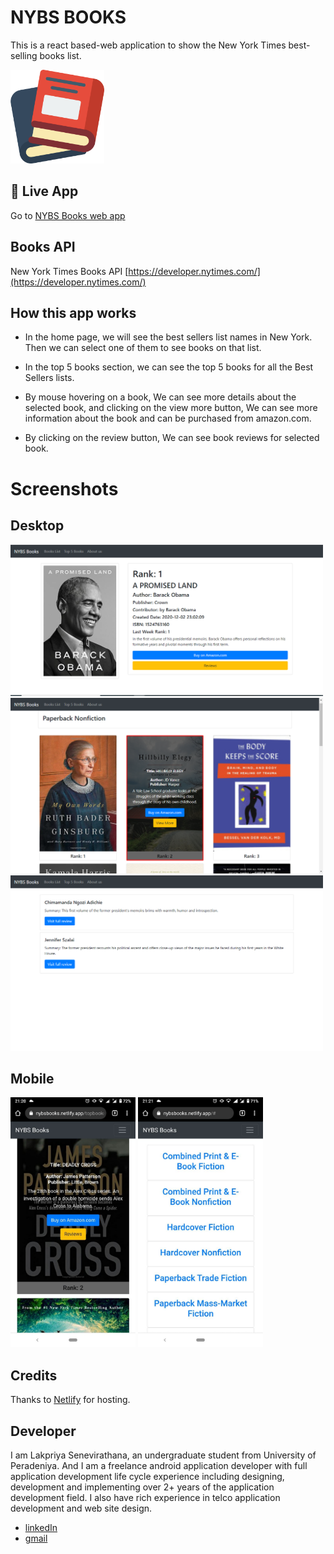 # NYBS BOOKS

This is a react based-web application to show the New York Times best-selling books list.

<img src="https://github.com/lakpriya1s/NYBSBooks/blob/master/src/logo.svg" width="150">

## 🚀 Live App

Go to [NYBS Books web app](https://nybsbooks.netlify.app)

## Books API

New York Times Books API [https://developer.nytimes.com/](https://developer.nytimes.com/)

## How this app works

- In the home page, we will see the best sellers list names in New York. Then we can select one of them to see books on that list.

- In the top 5 books section, we can see the top 5 books for all the Best Sellers lists.

- By mouse hovering on a book, We can see more details about the selected book, and clicking on the view more button, We can see more information about the book and can be purchased from amazon.com.

- By clicking on the review button, We can see book reviews for selected book.

# Screenshots

## Desktop

<img src="https://github.com/lakpriya1s/NYBSBooks/blob/master/screenshots/image-d-books.png" width="500">

<img src="https://github.com/lakpriya1s/NYBSBooks/blob/master/screenshots/image-d.png" width="500">

<img src="https://github.com/lakpriya1s/NYBSBooks/blob/master/screenshots/image-d-revs.png" width="500">

## Mobile

<img src="https://github.com/lakpriya1s/NYBSBooks/blob/master/screenshots/mobile1.jpg" width="200"> <img src="https://github.com/lakpriya1s/NYBSBooks/blob/master/screenshots/mobile2.jpg" width="200">

## Credits

Thanks to [Netlify](https://www.netlify.com/) for hosting.

## Developer

I am Lakpriya Senevirathana, an undergraduate student from University of Peradeniya. And I am a freelance android application developer with full application development life cycle experience including designing, development and implementing over 2+ years of the application development field. I also have rich experience in telco application development and web site design.

- [linkedIn](https://www.linkedin.com/in/lakpriyasenevirathna/)
- [gmail](lakpriya1@yahoo.com)
